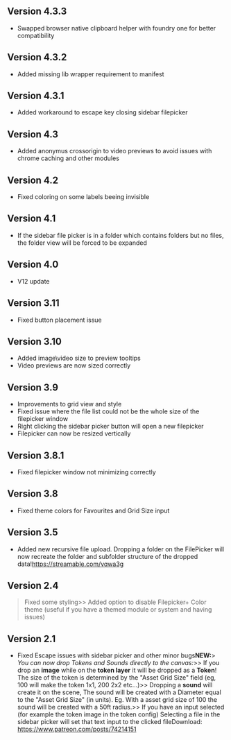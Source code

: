 ## Version 4.3.3
- Swapped browser native clipboard helper with foundry one for better compatibility

## Version 4.3.2
- Added missing lib wrapper requirement to manifest

## Version 4.3.1
- Added workaround to escape key closing sidebar filepicker

## Version 4.3
- Added anonymus crossorigin to video previews to avoid issues with chrome caching and other modules

## Version 4.2
- Fixed coloring on some labels beeing invisible

## Version 4.1
- If the sidebar file picker is in a folder which contains folders but no files, the folder view will be forced to be expanded

## Version 4.0
- V12 update

## Version 3.11
- Fixed button placement issue

## Version 3.10
- Added image\video size to preview tooltips
- Video previews are now sized correctly

## Version 3.9
- Improvements to grid view and style
- Fixed issue where the file list could not be the whole size of the filepicker window
- Right clicking the sidebar picker button will open a new filepicker
- Filepicker can now be resized vertically

## Version 3.8.1
- Fixed filepicker window not minimizing correctly

## Version 3.8
- Fixed theme colors for Favourites and Grid Size input

## Version 3.5
- Added new recursive file upload. Dropping a folder on the FilePicker will now recreate the folder and subfolder structure of the dropped data!https://streamable.com/vqwa3g

## Version 2.4
> Fixed some styling>> Added option to disable Filepicker+ Color theme (useful if you have a themed module or system and having issues)

## Version 2.1
- Fixed Escape issues with sidebar picker and other minor bugs**NEW:**> *You can now drop Tokens and Sounds directly to the canvas:*>> If you drop an **image** while on the **token layer** it will be dropped as a **Token**! The size of the token is determined by the "Asset Grid Size" field (eg, 100 will make the token 1x1, 200 2x2 etc...)>> Dropping a **sound** will create it on the scene, The sound will be created with a Diameter equal to the "Asset Grid Size" (in units). Eg. With a asset grid size of 100 the sound will be created with a 50ft radius.>> If you have an input selected (for example the token image in the token config) Selecting a file in the sidebar picker will set that text input to the clicked fileDownload: https://www.patreon.com/posts/74214151

